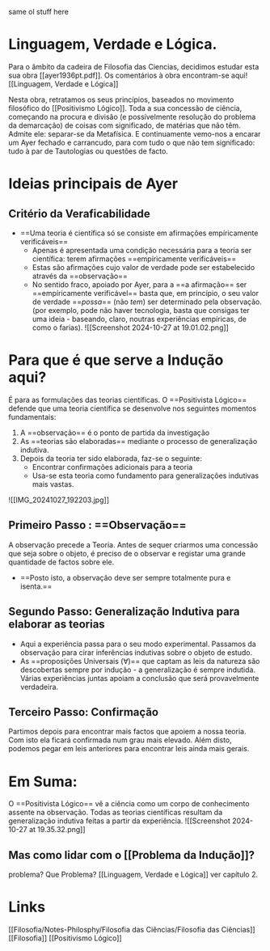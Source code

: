 same ol stuff here



# Linguagem, Verdade e Lógica.
Para o âmbito da cadeira de Filosofia das Ciencias, decidimos estudar esta sua obra [[ayer1936pt.pdf]]. 
Os comentários à obra encontram-se aqui!
[[Linguagem, Verdade e Lógica]]

Nesta obra, retratamos os seus princípios, baseados no movimento filosófico do [[Positivismo Lógico]]. Toda a sua concessão de ciência, começando na procura e divisão (e possívelmente resolução do problema da demarcação) de coisas com significado, de matérias que não têm. Admite ele: separar-se da Metafísica. E continuamente vemo-nos a encarar um Ayer fechado e carrancudo, para com tudo o que não tem significado: tudo à par de Tautologias ou questões de facto.

# Ideias principais de Ayer
## Critério da Veraficabilidade
-  ==Uma teoria é científica só se consiste em afirmações empíricamente verificáveis==
	- Apenas é apresentada uma condição necessária para a teoria ser científica: terem afirmações ==empíricamente verificáveis==
	- Estas são afirmações cujo valor de verdade pode ser estabelecido através da ==observação==
	- No sentido fraco, apoiado por Ayer, para a ==a afirmação== ser ==empíricamente verificável== basta que, em princípio, o seu valor de verdade ==*possa*== (não *tem*) ser determinado pela observação. (por exemplo, pode não haver tecnologia, basta que consigas ter uma ideia - baseando, claro, noutras experiências empíricas, de como o farias).
	![[Screenshot 2024-10-27 at 19.01.02.png]]
# Para que é que serve a Indução aqui?
É para as formulações das teorias científicas.
O ==Positivista Lógico== defende que uma teoria científica se desenvolve nos seguintes momentos fundamentais:
1. A ==observação== é o ponto de partida da investigação
2. As ==teorias são elaboradas== mediante o processo de generalização indutiva.
3. Depois da teoria ter sido elaborada, faz-se o seguinte:
	- Encontrar confirmações adicionais para a teoria
	- Usa-se esta teoria como fundamento para generalizações indutivas mais vastas.

 ![[IMG_20241027_192203.jpg]]

## Primeiro Passo : ==Observação==
A observação precede a Teoria. Antes de sequer criarmos uma concessão que seja sobre o objeto, é preciso de o observar e registar uma grande quantidade de factos sobre ele.
- ==Posto isto, a observação deve ser sempre totalmente pura e isenta.==

## Segundo Passo: Generalização Indutiva para elaborar as teorias
- Aqui a experiência passa para o seu modo experimental. Passamos da observação para cirar inferências indutivas sobre o objeto de estudo.
- As ==proposições Universais (∀)== que captam as leis da natureza são descobertas sempre por indução - a generalização é sempre indutida. Várias experiências juntas apoiam a conclusão que será provavelmente verdadeira.
## Terceiro Passo: Confirmação
Partimos depois para encontrar mais factos que apoiem a nossa teoria. Com isto ela ficará confirmada num grau mais elevado.
Além disto, podemos pegar em leis anteriores para encontrar leis ainda mais gerais.

# Em Suma:
O ==Positivista Lógico== vê a ciência como um corpo de conhecimento assente na observação.
Todas as teorias científicas resultam da generalização indutiva feitas a partir da experiência.
![[Screenshot 2024-10-27 at 19.35.32.png]]

## Mas como lidar com o [[Problema da Indução]]?
problema? Que Problema?
[[Linguagem, Verdade e Lógica]] ver capítulo 2.




# Links
[[Filosofia/Notes-Philosphy/Filosofia das Ciências/Filosofia das Ciências]]
[[Filosofia]]
[[Positivismo Lógico]]
